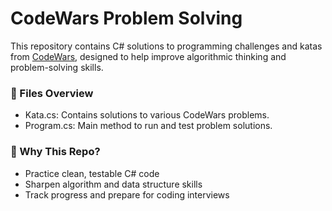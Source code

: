 # CodeWars Problem Solving

This repository contains C# solutions to programming challenges and katas from [CodeWars](https://www.codewars.com/), designed to help improve algorithmic thinking and problem-solving skills.

### 📘 Files Overview
- Kata.cs: Contains solutions to various CodeWars problems.
- Program.cs: Main method to run and test problem solutions.

### 🧠 Why This Repo?

- Practice clean, testable C# code
- Sharpen algorithm and data structure skills
- Track progress and prepare for coding interviews


